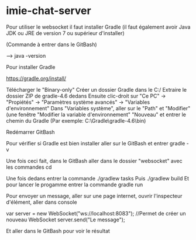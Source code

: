 # imie-chat-server

Pour utiliser le websocket il faut installer Gradle (il faut également avoir Java JDK ou JRE de version 7 ou supérieur d'installer)

(Commande à entrer dans le GitBash)

--> java -version

Pour installer Gradle

https://gradle.org/install/

Télécharger le "Binary-only"
Créer un dossier Gradle dans le C:/
Extraire le dossier ZIP de gradle-4.6 dedans
Ensuite clic-droit sur "Ce PC" -> "Propiétés" -> "Paramètres système avancés" -> "Variables d'environnement"
Dans "Variables système", aller sur le "Path" et "Modifier" (une fenêtre "Modifier la variable d'environnement"
"Nouveau" et entrer le chemin du Gradle (Par exemple: C:\Gradle\gradle-4.6\bin)

Redémarrer GitBash

Pour vérifier si Gradle est bien installer aller sur le GitBash et entrer gradle -v

Une fois ceci fait, dans le GitBash aller dans le dossier "websocket" avec les commandes cd

Une fois dedans entrer la commande ./gradlew tasks
Puis ./gradlew build
Et pour lancer le progamme entrer la commande gradle run

Pour envoyer un message, aller sur une page internet, ouvrir l'inspecteur d'élément, aller dans console

var server = new WebSocket("ws://localhost:8083"); //Permet de créer un nouveau WebSocket
server.send("Le message");

Et aller dans le GitBash pour voir le résultat